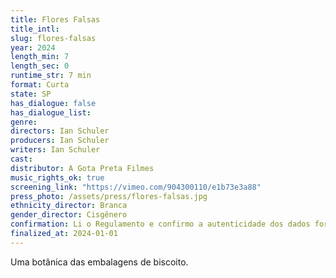 ```yaml
---
title: Flores Falsas
title_intl: 
slug: flores-falsas
year: 2024
length_min: 7
length_sec: 0
runtime_str: 7 min
format: Curta
state: SP
has_dialogue: false
has_dialogue_list: 
genre: 
directors: Ian Schuler
producers: Ian Schuler
writers: Ian Schuler
cast: 
distributor: A Gota Preta Filmes
music_rights_ok: true
screening_link: "https://vimeo.com/904300110/e1b73e3a88"
press_photo: /assets/press/flores-falsas.jpg
ethnicity_director: Branca
gender_director: Cisgênero
confirmation: Li o Regulamento e confirmo a autenticidade dos dados fornecido nesta ficha de inscrição.
finalized_at: 2024-01-01
---
```


Uma botânica das embalagens de biscoito.
